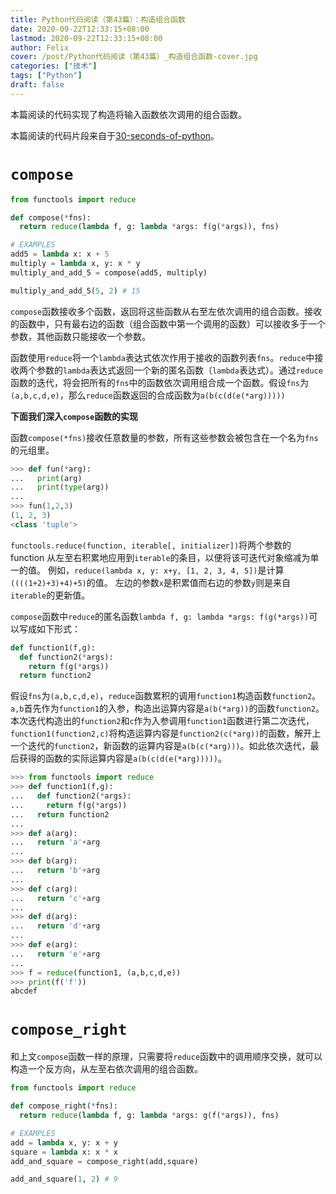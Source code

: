 ```yaml
---
title: Python代码阅读（第43篇）：构造组合函数
date: 2020-09-22T12:33:15+08:00
lastmod: 2020-09-22T12:33:15+08:00
author: Felix
cover: /post/Python代码阅读（第43篇）_构造组合函数-cover.jpg
categories: ["技术"]
tags: ["Python"]
draft: false
---
```


本篇阅读的代码实现了构造将输入函数依次调用的组合函数。

本篇阅读的代码片段来自于[30-seconds-of-python](https://github.com/30-seconds/30-seconds-of-python)。

<!--more-->

# `compose`

```python
from functools import reduce

def compose(*fns):
  return reduce(lambda f, g: lambda *args: f(g(*args)), fns)

# EXAMPLES
add5 = lambda x: x + 5
multiply = lambda x, y: x * y
multiply_and_add_5 = compose(add5, multiply)

multiply_and_add_5(5, 2) # 15
```

`compose`函数接收多个函数，返回将这些函数从右至左依次调用的组合函数。接收的函数中，只有最右边的函数（组合函数中第一个调用的函数）可以接收多于一个参数，其他函数只能接收一个参数。

函数使用`reduce`将一个`lambda`表达式依次作用于接收的函数列表`fns`。`reduce`中接收两个参数的`lambda`表达式返回一个新的匿名函数（`lambda`表达式）。通过`reduce`函数的迭代，将会把所有的`fns`中的函数依次调用组合成一个函数。假设`fns`为`(a,b,c,d,e)`，那么`reduce`函数返回的合成函数为`a(b(c(d(e(*arg)))))`

**下面我们深入`compose`函数的实现**

函数`compose(*fns)`接收任意数量的参数，所有这些参数会被包含在一个名为`fns`的元组里。

```python
>>> def fun(*arg):
...   print(arg)
...   print(type(arg))
...
>>> fun(1,2,3)
(1, 2, 3)
<class 'tuple'>
```

`functools.reduce(function, iterable[, initializer])`将两个参数的 function 从左至右积累地应用到`iterable`的条目，以便将该可迭代对象缩减为单一的值。 例如，`reduce(lambda x, y: x+y, [1, 2, 3, 4, 5])`是计算`((((1+2)+3)+4)+5)`的值。 左边的参数`x`是积累值而右边的参数`y`则是来自`iterable`的更新值。

`compose`函数中`reduce`的匿名函数`lambda f, g: lambda *args: f(g(*args))`可以写成如下形式：

```python
def function1(f,g):
  def function2(*args):
    return f(g(*args))
  return function2
```

假设`fns`为`(a,b,c,d,e)`，`reduce`函数累积的调用`function1`构造函数`function2`。`a,b`首先作为`function1`的入参，构造出运算内容是`a(b(*arg))`的函数`function2`。本次迭代构造出的`function2`和`c`作为入参调用`function1`函数进行第二次迭代，`function1(function2,c)`将构造运算内容是`function2(c(*arg))`的函数，解开上一个迭代的`function2`，新函数的运算内容是`a(b(c(*arg)))`。如此依次迭代，最后获得的函数的实际运算内容是`a(b(c(d(e(*arg)))))`。

```python
>>> from functools import reduce
>>> def function1(f,g):
...   def function2(*args):
...     return f(g(*args))
...   return function2
...
>>> def a(arg):
...   return 'a'+arg
...
>>> def b(arg):
...   return 'b'+arg
...
>>> def c(arg):
...   return 'c'+arg
...
>>> def d(arg):
...   return 'd'+arg
...
>>> def e(arg):
...   return 'e'+arg
...
>>> f = reduce(function1, (a,b,c,d,e))
>>> print(f('f'))
abcdef
```

# `compose_right`

和上文`compose`函数一样的原理，只需要将`reduce`函数中的调用顺序交换，就可以构造一个反方向，从左至右依次调用的组合函数。

```python
from functools import reduce

def compose_right(*fns):
  return reduce(lambda f, g: lambda *args: g(f(*args)), fns)

# EXAMPLES
add = lambda x, y: x + y
square = lambda x: x * x
add_and_square = compose_right(add,square)

add_and_square(1, 2) # 9
```

